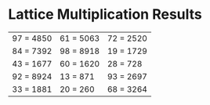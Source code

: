 # Lattice Multiplication Results

|   |   |   |
|---|---|---|
| 97 = 4850 | 61 = 5063 | 72 = 2520 |
| 84 = 7392 | 98 = 8918 | 19 = 1729 |
| 43 = 1677 | 60 = 1620 | 28 = 728 |
| 92 = 8924 | 13 = 871 | 93 = 2697 |
| 33 = 1881 | 20 = 260 | 68 = 3264 |
